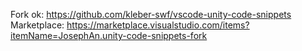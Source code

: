 Fork ok: https://github.com/kleber-swf/vscode-unity-code-snippets
Marketplace: https://marketplace.visualstudio.com/items?itemName=JosephAn.unity-code-snippets-fork
